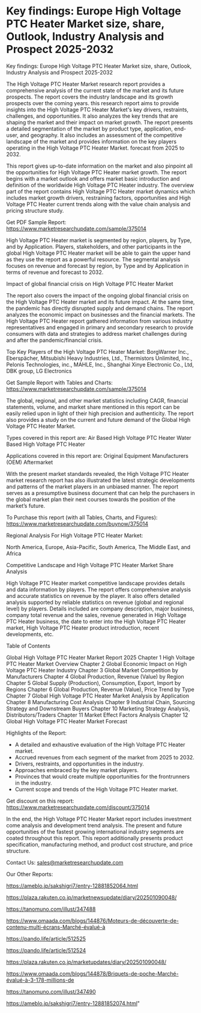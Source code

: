 # Key findings: Europe High Voltage PTC Heater Market size, share, Outlook, Industry Analysis and Prospect 2025-2032 
Key findings: Europe High Voltage PTC Heater Market size, share, Outlook, Industry Analysis and Prospect 2025-2032

The High Voltage PTC Heater Market research report provides a comprehensive analysis of the current state of the market and its future prospects. The report covers the industry landscape and its growth prospects over the coming years. this research report aims to provide insights into the High Voltage PTC Heater Market's key drivers, restraints, challenges, and opportunities. It also analyzes the key trends that are shaping the market and their impact on market growth. The report presents a detailed segmentation of the market by product type, application, end-user, and geography. It also includes an assessment of the competitive landscape of the market and provides information on the key players operating in the High Voltage PTC Heater Market. forecast from 2025 to 2032.

This report gives up-to-date information on the market and also pinpoint all the opportunities for High Voltage PTC Heater market growth. The report begins with a market outlook and offers market basic introduction and definition of the worldwide High Voltage PTC Heater industry. The overview part of the report contains High Voltage PTC Heater market dynamics which includes market growth drivers, restraining factors, opportunities and High Voltage PTC Heater current trends along with the value chain analysis and pricing structure study.

Get PDF Sample Report: https://www.marketresearchupdate.com/sample/375014

High Voltage PTC Heater market is segmented by region, players, by Type, and by Application. Players, stakeholders, and other participants in the global High Voltage PTC Heater market will be able to gain the upper hand as they use the report as a powerful resource. The segmental analysis focuses on revenue and forecast by region, by Type and by Application in terms of revenue and forecast to 2032.

Impact of global financial crisis on High Voltage PTC Heater Market

The report also covers the impact of the ongoing global financial crisis on the High Voltage PTC Heater market and its future impact. At the same time, the pandemic has directly disrupted supply and demand chains. The report analyzes the economic impact on businesses and the financial markets. The High Voltage PTC Heater report gathered information from various industry representatives and engaged in primary and secondary research to provide consumers with data and strategies to address market challenges during and after the pandemic/financial crisis.

Top Key Players of the High Voltage PTC Heater Market:
BorgWarner Inc., Eberspächer, Mitsubishi Heavy Industries, Ltd., Thermistors Unlimited, Inc., Pelonis Technologies, inc., MAHLE, Inc., Shanghai Xinye Electronic Co., Ltd, DBK group, LG Electronics


Get Sample Report with Tables and Charts: https://www.marketresearchupdate.com/sample/375014

The global, regional, and other market statistics including CAGR, financial statements, volume, and market share mentioned in this report can be easily relied upon in light of their high precision and authenticity. The report also provides a study on the current and future demand of the Global High Voltage PTC Heater Market.

Types covered in this report are:
Air Based High Voltage PTC Heater
Water Based High Voltage PTC Heater


Applications covered in this report are:
Original Equipment Manufacturers (OEM)
Aftermarket


With the present market standards revealed, the High Voltage PTC Heater market research report has also illustrated the latest strategic developments and patterns of the market players in an unbiased manner. The report serves as a presumptive business document that can help the purchasers in the global market plan their next courses towards the position of the market’s future.

To Purchase this report (with all Tables, Charts, and Figures): https://www.marketresearchupdate.com/buynow/375014

Regional Analysis For High Voltage PTC Heater Market:

North America, Europe, Asia-Pacific, South America, The Middle East, and Africa

Competitive Landscape and High Voltage PTC Heater Market Share Analysis

High Voltage PTC Heater market competitive landscape provides details and data information by players. The report offers comprehensive analysis and accurate statistics on revenue by the player. It also offers detailed analysis supported by reliable statistics on revenue (global and regional level) by players. Details included are company description, major business, company total revenue and the sales, revenue generated in High Voltage PTC Heater business, the date to enter into the High Voltage PTC Heater market, High Voltage PTC Heater product introduction, recent developments, etc.

Table of Contents

Global High Voltage PTC Heater Market Report 2025
Chapter 1 High Voltage PTC Heater Market Overview
Chapter 2 Global Economic Impact on High Voltage PTC Heater Industry
Chapter 3 Global Market Competition by Manufacturers
Chapter 4 Global Production, Revenue (Value) by Region
Chapter 5 Global Supply (Production), Consumption, Export, Import by Regions
Chapter 6 Global Production, Revenue (Value), Price Trend by Type
Chapter 7 Global High Voltage PTC Heater Market Analysis by Application
Chapter 8 Manufacturing Cost Analysis
Chapter 9 Industrial Chain, Sourcing Strategy and Downstream Buyers
Chapter 10 Marketing Strategy Analysis, Distributors/Traders
Chapter 11 Market Effect Factors Analysis
Chapter 12 Global High Voltage PTC Heater Market Forecast

Highlights of the Report:

- A detailed and exhaustive evaluation of the High Voltage PTC Heater market.
- Accrued revenues from each segment of the market from 2025 to 2032.
- Drivers, restraints, and opportunities in the industry.
- Approaches embraced by the key market players.
- Provinces that would create multiple opportunities for the frontrunners in the industry.
- Current scope and trends of the High Voltage PTC Heater market.

Get discount on this report: https://www.marketresearchupdate.com/discount/375014

In the end, the High Voltage PTC Heater Market report includes investment come analysis and development trend analysis. The present and future opportunities of the fastest growing international industry segments are coated throughout this report. This report additionally presents product specification, manufacturing method, and product cost structure, and price structure.

Contact Us:
sales@marketresearchupdate.com

Our Other Reports:

https://ameblo.jp/sakshigri7/entry-12881852064.html

https://plaza.rakuten.co.jp/marketnewsupdate/diary/202501090048/

https://tanomuno.com/illust/347488

https://www.omaada.com/blogs/144876/Moteurs-de-découverte-de-contenu-multi-écrans-Marché-évalué-à

https://pando.life/article/512525

https://pando.life/article/512524

https://plaza.rakuten.co.jp/marketupdates/diary/202501090048/

https://www.omaada.com/blogs/144878/Briquets-de-poche-Marché-évalué-à-3-178-millions-de

https://tanomuno.com/illust/347490

https://ameblo.jp/sakshigri7/entry-12881852074.html"

